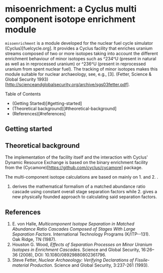 # misoenrichment: a Cyclus multi component isotope enrichment module

`misoenrichment` is a module developed for the nuclear fuel cycle simulator
(Cyclus)[fuelcycle.org]. It provides a Cyclus facility that enriches 
uranium streams composed of two or more isotopes taking into account the 
different enrichment behaviour of minor isotopes such as ^234^U (present in
natural as well as in reprocessed uranium) or ^236^U (present in 
reprocessed uranium from spent nuclear fuel). The tracking of minor
isotopes makes this module suitable for nuclear archaeology, see, e.g., [3]. 
(Fetter, Science & Global Security 1993)[http://scienceandglobalsecurity.org/archive/sgs03fetter.pdf].

Table of Contents
- (Getting Started)[#getting-started]
- (Theoretical background)[#theoretical-background]
- (References)[#references]

## Getting started

## Theoretical background
The implementation of the facility itself and the interaction with Cyclus'
Dynamic Resource Exchange is based on the binary enrichment facility from 
the (Cycamore)[https://github.com/cyclus/cycamore] package.

The multi-component isotope calculations are based on mainly on 1. and 2. .
1. derives the mathematical formalism of a matched abundance ratio cascade
using constant overall stage separation factors while 2. gives a new 
physically founded approach to calculating said separation factors.

## References

1. E. von Halle, _Multicomponent Isotope Separation in Matched Abundance 
  Ratio Cascades Composed of Stages With Large Separation Factors_. 
  International Technology Programs (K/ITP--131). Oak Ridge, TN (1987).
2. Houston G. Wood, _Effects of Separation Processes on Minor Uranium 
  Isotopes in Enrichment Cascades_. Science and Global Security, 16:26–36
  (2008), DOI: 10.1080/08929880802361796.
3. Steve Fetter, _Nuclear Archaeology: Verifying Declarations of 
  Fissile-material Production_. Science and Global Security, 3:237-261
  (1993).
